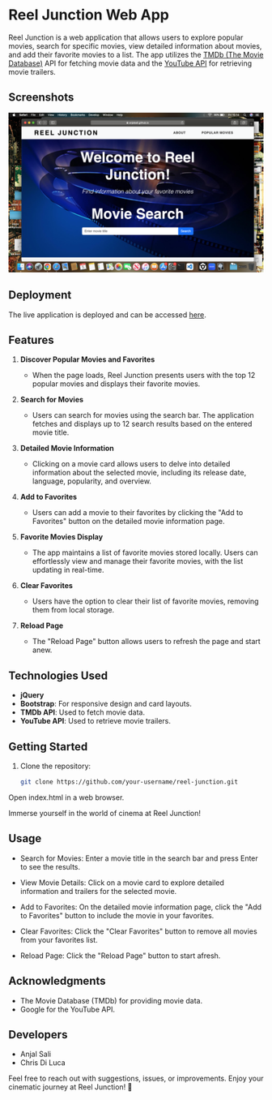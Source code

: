 # Reel Junction Web App

Reel Junction is a web application that allows users to explore popular movies, search for specific movies, view detailed information about movies, and add their favorite movies to a list. The app utilizes the [TMDb (The Movie Database)](https://www.themoviedb.org/) API for fetching movie data and the [YouTube API](https://developers.google.com/youtube/v3) for retrieving movie trailers.

## Screenshots

![Home Page](./assets/images/Screenshot%202024-01-05%20at%2015.14.08.png)


## Deployment

The live application is deployed and can be accessed [here](https://your-deployment-url.com).

## Features

1. **Discover Popular Movies and Favorites**
   - When the page loads, Reel Junction presents users with the top 12 popular movies and displays their favorite movies.

2. **Search for Movies**
   - Users can search for movies using the search bar. The application fetches and displays up to 12 search results based on the entered movie title.

3. **Detailed Movie Information**
   - Clicking on a movie card allows users to delve into detailed information about the selected movie, including its release date, language, popularity, and overview.

4. **Add to Favorites**
   - Users can add a movie to their favorites by clicking the "Add to Favorites" button on the detailed movie information page.

5. **Favorite Movies Display**
   - The app maintains a list of favorite movies stored locally. Users can effortlessly view and manage their favorite movies, with the list updating in real-time.

6. **Clear Favorites**
   - Users have the option to clear their list of favorite movies, removing them from local storage.

7. **Reload Page**
   - The "Reload Page" button allows users to refresh the page and start anew.

## Technologies Used

- **jQuery**
- **Bootstrap**: For responsive design and card layouts.
- **TMDb API**: Used to fetch movie data.
- **YouTube API**: Used to retrieve movie trailers.

## Getting Started

1. Clone the repository:

   ```bash
   git clone https://github.com/your-username/reel-junction.git
Open index.html in a web browser.

Immerse yourself in the world of cinema at Reel Junction!

## Usage
- Search for Movies: Enter a movie title in the search bar and press Enter to see the results.

- View Movie Details: Click on a movie card to explore detailed information and trailers for the selected movie.

- Add to Favorites: On the detailed movie information page, click the "Add to Favorites" button to include the movie in your favorites.

- Clear Favorites: Click the "Clear Favorites" button to remove all movies from your favorites list.

- Reload Page: Click the "Reload Page" button to start afresh.



## Acknowledgments
- The Movie Database (TMDb) for providing movie data.
- Google for the YouTube API.
## Developers
- Anjal Sali
- Chris Di Luca
  
Feel free to reach out with suggestions, issues, or improvements. Enjoy your cinematic journey at Reel Junction! 🎥

